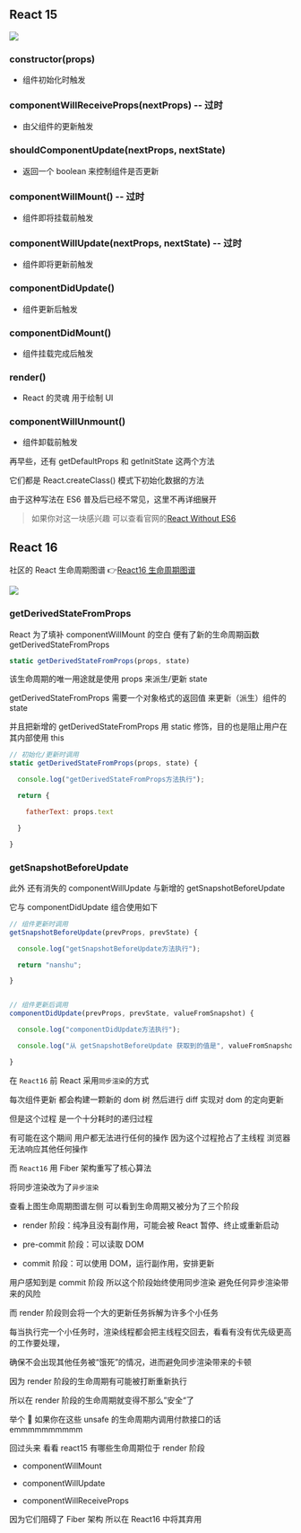 ## React 15

<img src="https://p3-juejin.byteimg.com/tos-cn-i-k3u1fbpfcp/4be57790ff3244d1b666c3fedff76317~tplv-k3u1fbpfcp-zoom-1.image" />

### constructor(props)

- 组件初始化时触发

### componentWillReceiveProps(nextProps) -- 过时

- 由父组件的更新触发

### shouldComponentUpdate(nextProps, nextState)

- 返回一个 boolean 来控制组件是否更新

### componentWillMount() -- 过时

- 组件即将挂载前触发

### componentWillUpdate(nextProps, nextState) -- 过时

- 组件即将更新前触发

### componentDidUpdate()

- 组件更新后触发

### componentDidMount()

- 组件挂载完成后触发

### render()

- React 的灵魂 用于绘制 UI

### componentWillUnmount()

- 组件卸载前触发

再早些，还有 getDefaultProps 和 getInitState 这两个方法

它们都是 React.createClass() 模式下初始化数据的方法

由于这种写法在 ES6 普及后已经不常见，这里不再详细展开

> 如果你对这一块感兴趣 可以查看官网的<a href="https://reactjs.org/docs/react-without-es6.html">React Without ES6</a>

## React 16

社区的 React 生命周期图谱 👉[React16 生命周期图谱](https://projects.wojtekmaj.pl/react-lifecycle-methods-diagram/)

<img src="https://p3-juejin.byteimg.com/tos-cn-i-k3u1fbpfcp/751c3b8a4ad04ce8aec5961adece5cd1~tplv-k3u1fbpfcp-zoom-1.image" />

### getDerivedStateFromProps

React 为了填补 componentWillMount 的空白 便有了新的生命周期函数 getDerivedStateFromProps

```js
static getDerivedStateFromProps(props, state)
```

该生命周期的唯一用途就是使用 props 来派生/更新 state

getDerivedStateFromProps 需要一个对象格式的返回值 来更新（派生）组件的 state

并且把新增的 getDerivedStateFromProps 用 static 修饰，目的也是阻止用户在其内部使用 this

```js
// 初始化/更新时调用
static getDerivedStateFromProps(props, state) {

  console.log("getDerivedStateFromProps方法执行");

  return {

    fatherText: props.text

  }

}
```

### getSnapshotBeforeUpdate

此外 还有消失的 componentWillUpdate 与新增的 getSnapshotBeforeUpdate

它与 componentDidUpdate 组合使用如下

```js
// 组件更新时调用
getSnapshotBeforeUpdate(prevProps, prevState) {

  console.log("getSnapshotBeforeUpdate方法执行");

  return "nanshu";

}


// 组件更新后调用
componentDidUpdate(prevProps, prevState, valueFromSnapshot) {

  console.log("componentDidUpdate方法执行");

  console.log("从 getSnapshotBeforeUpdate 获取到的值是", valueFromSnapshot);

}

```

在 `React16` 前 React 采用`同步渲染`的方式

每次组件更新 都会构建一颗新的 dom 树 然后进行 diff 实现对 dom 的定向更新

但是这个过程 是一个十分耗时的递归过程

有可能在这个期间 用户都无法进行任何的操作 因为这个过程抢占了主线程 浏览器无法响应其他任何操作

而 `React16` 用 Fiber 架构重写了核心算法

将同步渲染改为了`异步渲染`

查看上图生命周期图谱左侧 可以看到生命周期又被分为了三个阶段

- render 阶段：纯净且没有副作用，可能会被 React 暂停、终止或重新启动

- pre-commit 阶段：可以读取 DOM

- commit 阶段：可以使用 DOM，运行副作用，安排更新

用户感知到是 commit 阶段 所以这个阶段始终使用同步渲染 避免任何异步渲染带来的风险

而 render 阶段则会将一个大的更新任务拆解为许多个小任务

每当执行完一个小任务时，渲染线程都会把主线程交回去，看看有没有优先级更高的工作要处理，

确保不会出现其他任务被“饿死”的情况，进而避免同步渲染带来的卡顿

因为 render 阶段的生命周期有可能被打断重新执行

所以在 render 阶段的生命周期就变得不那么”安全“了

举个 🌰 如果你在这些 unsafe 的生命周期内调用付款接口的话 emmmmmmmmmm

回过头来 看看 react15 有哪些生命周期位于 render 阶段

- componentWillMount

- componentWillUpdate

- componentWillReceiveProps

因为它们阻碍了 Fiber 架构 所以在 React16 中将其弃用

